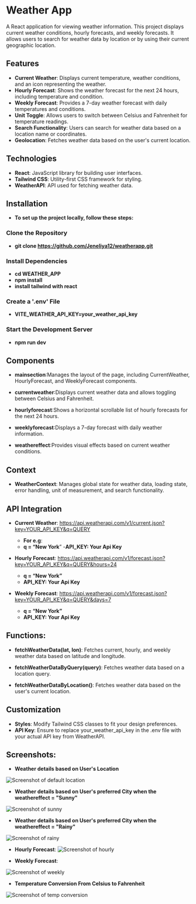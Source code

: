 # Weather App

A React application for viewing weather information. This project displays current weather conditions, hourly forecasts, and weekly forecasts. It allows users to search for weather data by location or by using their current geographic location.

## Features

- **Current Weather**: Displays current temperature, weather conditions, and an icon representing the weather.
- **Hourly Forecast**: Shows the weather forecast for the next 24 hours, including temperature and condition.
- **Weekly Forecast**: Provides a 7-day weather forecast with daily temperatures and conditions.
- **Unit Toggle**: Allows users to switch between Celsius and Fahrenheit for temperature readings.
- **Search Functionality**: Users can search for weather data based on a location name or coordinates.
- **Geolocation**: Fetches weather data based on the user's current location.

## Technologies

- **React**: JavaScript library for building user interfaces.
- **Tailwind CSS**: Utility-first CSS framework for styling.
- **WeatherAPI**: API used for fetching weather data.

## Installation

- **To set up the project locally, follow these steps:**

### Clone the Repository

- **git clone https://github.com/Jeneliya12/weatherapp.git**

### Install Dependencies

- **cd WEATHER_APP**
- **npm install**
- **install tailwind with react**

### Create a '.env' File

- **VITE_WEATHER_API_KEY=your_weather_api_key**

### Start the Development Server

- **npm run dev**

## Components

- **mainsection**:Manages the layout of the page, including CurrentWeather, HourlyForecast, and WeeklyForecast components.

- **currentweather**:Displays current weather data and allows toggling between Celsius and Fahrenheit.

- **hourlyforecast**:Shows a horizontal scrollable list of hourly forecasts for the next 24 hours.

- **weeklyforecast**:Displays a 7-day forecast with daily weather information.

- **weathereffect**:Provides visual effects based on current weather conditions.

## Context

- **WeatherContext**: Manages global state for weather data, loading state, error handling, unit of measurement, and search functionality.

## API Integration

- **Current Weather**: https://api.weatherapi.com/v1/current.json?key=YOUR_API_KEY&q=QUERY

  - **For e.g**:
  - **q = “New York**” -**API_KEY: Your Api Key**

- **Hourly Forecast**: https://api.weatherapi.com/v1/forecast.json?key=YOUR_API_KEY&q=QUERY&hours=24

  - **q = “New York”**
  - **API_KEY: Your Api Key**

- **Weekly Forecast**: https://api.weatherapi.com/v1/forecast.json?key=YOUR_API_KEY&q=QUERY&days=7
  - **q = “New York”**
  - **API_KEY: Your Api Key**

## Functions:

- **fetchWeatherData(lat, lon)**: Fetches current, hourly, and weekly weather data based on latitude and longitude.

- **fetchWeatherDataByQuery(query)**: Fetches weather data based on a location query.

- **fetchWeatherDataByLocation()**: Fetches weather data based on the user's current location.

## Customization

- **Styles**: Modify Tailwind CSS classes to fit your design preferences.
- **API Key**: Ensure to replace your_weather_api_key in the .env file with your actual API key from WeatherAPI.

## Screenshots:

- **Weather details based on User's Location**

![Screenshot of default location](public/assets/images/userdefault.png)

- **Weather details based on User's preferred City when the weathereffect = "Sunny"**

![Screenshot of sunny](public/assets/images/sunny.png)

- **Weather details based on User's preferred City when the weathereffect = "Rainy"**

![Screenshot of rainy ](public/assets/images/rainy.png)

- **Hourly Forecast**:
  ![Screenshot of hourly](public/assets/images/hourlyforecast.png)

- **Weekly Forecast**:

![Screenshot of weekly](public/assets/images/weeklyforecast.png)

- **Temperature Conversion From Celsius to Fahrenheit**

![Screenshot of temp conversion](public/assets/images/ctof.png)
